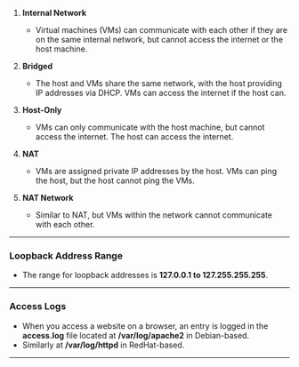 1. **Internal Network**
    
    - Virtual machines (VMs) can communicate with each other if they are on the same internal network, but cannot access the internet or the host machine.
2. **Bridged**
    
    - The host and VMs share the same network, with the host providing IP addresses via DHCP. VMs can access the internet if the host can.
3. **Host-Only**
    
    - VMs can only communicate with the host machine, but cannot access the internet. The host can access the internet.
4. **NAT**
    
    - VMs are assigned private IP addresses by the host. VMs can ping the host, but the host cannot ping the VMs.
5. **NAT Network**
    
    - Similar to NAT, but VMs within the network cannot communicate with each other.

---

### **Loopback Address Range**

- The range for loopback addresses is **127.0.0.1 to 127.255.255.255**.

---

### **Access Logs**

- When you access a website on a browser, an entry is logged in the **access.log** file located at **/var/log/apache2** in Debian-based.
- Similarly at **/var/log/httpd** in RedHat-based.

---